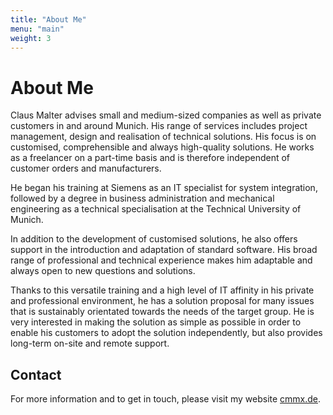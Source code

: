 ```yaml
---
title: "About Me"
menu: "main"
weight: 3
---
```


# About Me

Claus Malter advises small and medium-sized companies as well as private customers in and around Munich. His range of services includes project management, design and realisation of technical solutions. His focus is on customised, comprehensible and always high-quality solutions. He works as a freelancer on a part-time basis and is therefore independent of customer orders and manufacturers.

He began his training at Siemens as an IT specialist for system integration, followed by a degree in business administration and mechanical engineering as a technical specialisation at the Technical University of Munich.

In addition to the development of customised solutions, he also offers support in the introduction and adaptation of standard software. His broad range of professional and technical experience makes him adaptable and always open to new questions and solutions.

Thanks to this versatile training and a high level of IT affinity in his private and professional environment, he has a solution proposal for many issues that is sustainably orientated towards the needs of the target group. He is very interested in making the solution as simple as possible in order to enable his customers to adopt the solution independently, but also provides long-term on-site and remote support.

## Contact

For more information and to get in touch, please visit my website [cmmx.de](https://cmmx.de).
